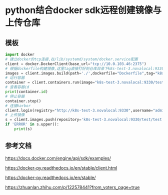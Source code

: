 # python结合docker sdk远程创建镜像与上传仓库

## 模板

```python
import docker
# 建立docker的tcp连接,在/lib/systemd/system/docker.service配置
client = docker.DockerClient(base_url="tcp://10.0.103.46:2375")
# 根据dockerfile构建镜像,这里tag直接打好到仓库目录下k8s-test-3.novalocal:9330/test/
images = client.images.build(path='./',dockerfile="Dockerfile",tag="k8s-test-3.novalocal:9330/test/test:v1")
# 运行容器
container = client.containers.run(image="k8s-test-3.novalocal:9330/test/test:v1",ports={"33060":"33060"},detach=True)
# 查看容器id
print(container.id)
# 停止容器
container.stop()
# 连接harbor
client.login(registry="http://k8s-test-3.novalocal:9330",username="admin",password="Harbor12345")
# 上传镜像
s = client.images.push(repository='k8s-test-3.novalocal:9330/test/test:v1')
if 'ERROR' in s.upper():
    print(s)
```

## 参考文档

https://docs.docker.com/engine/api/sdk/examples/

https://docker-py.readthedocs.io/en/stable/client.html

https://docker-py.readthedocs.io/en/stable/

https://zhuanlan.zhihu.com/p/122578441?from_voters_page=true